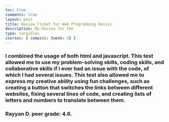 ```yaml
---
toc: true
comments: true
layout: post
title: Review Ticket for Web Programming Basics
description: My Review for the 
type: tangibles
courses: { compsci: {week: 5} }
---
```

### I combined the usage of both html and javascript. This test allowed me to use my problem-solving skills, coding skills, and collaborative skills if I ever had an issue with the code, of which I had several issues. This test also allowed me to express my creative ability using fun challenges, such as creating a button that switches the links between different websites, fixing several lines of code, and creating lists of letters and numbers to translate between them.
### Rayyan D. peer grade: 4.6.
